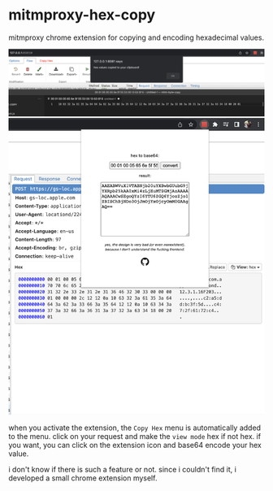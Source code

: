 # mitmproxy-hex-copy
mitmproxy chrome extension for copying and encoding hexadecimal values.

![copy hex values](https://raw.githubusercontent.com/ahmeth4n/mitmproxy-hex-copy/main/screen.png)
![hex to base64](https://raw.githubusercontent.com/ahmeth4n/mitmproxy-hex-copy/main/screen1.png)

when you activate the extension, the `Copy Hex` menu is automatically added to the menu. click on your request and make the `view mode` hex if not hex.
if you want, you can click on the extension icon and base64 encode your hex value.

i don't know if there is such a feature or not. since i couldn't find it, i developed a small chrome extension myself.
